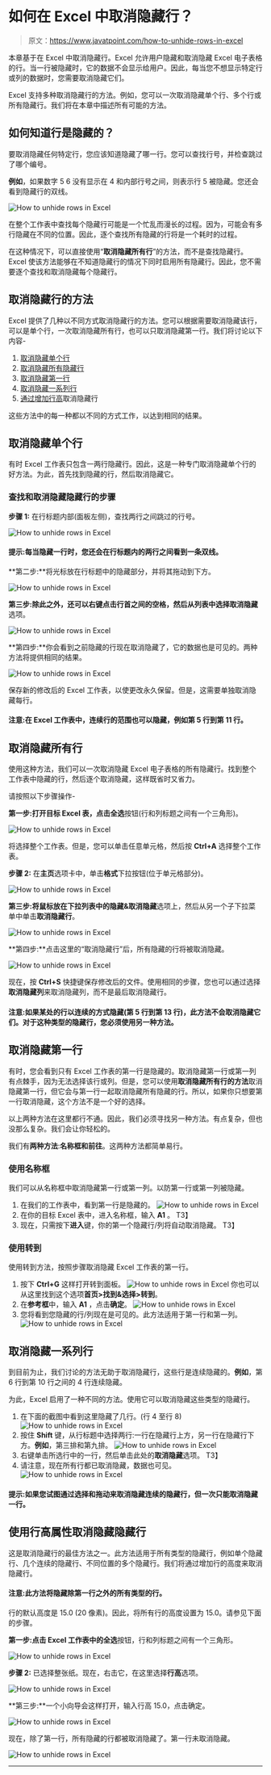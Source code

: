 # 如何在 Excel 中取消隐藏行？

> 原文：<https://www.javatpoint.com/how-to-unhide-rows-in-excel>

本章基于在 Excel 中取消隐藏行。Excel 允许用户隐藏和取消隐藏 Excel 电子表格的行。当一行被隐藏时，它的数据不会显示给用户。因此，每当您不想显示特定行或列的数据时，您需要取消隐藏它们。

Excel 支持多种取消隐藏行的方法。例如，您可以一次取消隐藏单个行、多个行或所有隐藏行。我们将在本章中描述所有可能的方法。

## 如何知道行是隐藏的？

要取消隐藏任何特定行，您应该知道隐藏了哪一行。您可以查找行号，并检查跳过了哪个编号。

**例如**，如果数字 5 6 没有显示在 4 和内部行号之间，则表示行 5 被隐藏。您还会看到隐藏行的双线。

![How to unhide rows in Excel](img/7d04b80a70f93ea3aa1a2ad01b860b90.png)

在整个工作表中查找每个隐藏行可能是一个忙乱而漫长的过程。因为，可能会有多行隐藏在不同的位置。因此，逐个查找所有隐藏的行将是一个耗时的过程。

在这种情况下，可以直接使用“**取消隐藏所有行**”的方法，而不是查找隐藏行。Excel 使该方法能够在不知道隐藏行的情况下同时启用所有隐藏行。因此，您不需要逐个查找和取消隐藏每个隐藏行。

## 取消隐藏行的方法

Excel 提供了几种以不同方式取消隐藏行的方法。您可以根据需要取消隐藏该行，可以是单个行，一次取消隐藏所有行，也可以只取消隐藏第一行。我们将讨论以下内容-

1.  [取消隐藏单个行](#individual)
2.  [取消隐藏所有隐藏行](#all-hidden)
3.  [取消隐藏第一行](#first)
4.  [取消隐藏一系列行](#range)
5.  [通过增加行高](#increasing)取消隐藏行

这些方法中的每一种都以不同的方式工作，以达到相同的结果。

## 取消隐藏单个行

有时 Excel 工作表只包含一两行隐藏行。因此，这是一种专门取消隐藏单个行的好方法。为此，首先找到隐藏的行，然后取消隐藏它。

### 查找和取消隐藏隐藏行的步骤

**步骤 1:** 在行标题内部(面板左侧)，查找两行之间跳过的行号。

![How to unhide rows in Excel](img/771bdf7a86dcb7702c788a2510549a0d.png)

#### 提示:每当隐藏一行时，您还会在行标题内的两行之间看到一条双线。

**第二步:**将光标放在行标题中的隐藏部分，并将其拖动到下方。

![How to unhide rows in Excel](img/5a39baef3ff3809892307a6581616c9b.png)

**第三步:**除此之外，还可以右键点击行首之间的空格，然后从列表中选择**取消隐藏**选项。

![How to unhide rows in Excel](img/ad2697ef7a66e679a42319c8d35a0c74.png)

**第四步:**你会看到之前隐藏的行现在取消隐藏了，它的数据也是可见的。两种方法将提供相同的结果。

![How to unhide rows in Excel](img/198b0387476e9e608193e66e6def46bc.png)

保存新的修改后的 Excel 工作表，以使更改永久保留。但是，这需要单独取消隐藏每行。

#### 注意:在 Excel 工作表中，连续行的范围也可以隐藏，例如第 5 行到第 11 行。

## 取消隐藏所有行

使用这种方法，我们可以一次取消隐藏 Excel 电子表格的所有隐藏行。找到整个工作表中隐藏的行，然后逐个取消隐藏，这样既省时又省力。

请按照以下步骤操作-

**第一步:**打开目标 Excel 表，点击**全选**按钮(行和列标题之间有一个三角形)。

![How to unhide rows in Excel](img/718307a86c9947d3fdfee8d04100dee1.png)

将选择整个工作表。但是，您可以单击任意单元格，然后按 **Ctrl+A** 选择整个工作表。

**步骤 2:** 在**主页**选项卡中，单击**格式**下拉按钮(位于单元格部分)。

![How to unhide rows in Excel](img/eefa697a74fcaf1ae19918ca7cd0fc88.png)

**第三步:**将鼠标放在下拉列表中的**隐藏&取消隐藏**选项上，然后从另一个子下拉菜单中单击**取消隐藏行**。

![How to unhide rows in Excel](img/c04acbe3a41f44f4a1c11ca6ffa148d5.png)

**第四步:**点击这里的“取消隐藏行”后，所有隐藏的行将被取消隐藏。

![How to unhide rows in Excel](img/c7a96509c619ed82e921371ac3f18bb3.png)

现在，按 **Ctrl+S** 快捷键保存修改后的文件。使用相同的步骤，您也可以通过选择**取消隐藏列**来取消隐藏列，而不是最后取消隐藏行。

#### 注意:如果某处的行以连续的方式隐藏(第 5 行到第 13 行)，此方法不会取消隐藏它们。对于这种类型的隐藏行，您必须使用另一种方法。

## 取消隐藏第一行

有时，您会看到只有 Excel 工作表的第一行是隐藏的。取消隐藏第一行或第一列有点棘手，因为无法选择该行或列。但是，您可以使用**取消隐藏所有行的方法**取消隐藏第一行，但它会与第一行一起取消隐藏所有隐藏的行。所以，如果你只想要第一行取消隐藏，这个方法不是一个好的选择。

以上两种方法在这里都行不通。因此，我们必须寻找另一种方法。有点复杂，但也没那么复杂。我们会让你轻松的。

我们有**两种方法**:**名称框和前往**。这两种方法都简单易行。

### 使用名称框

我们可以从名称框中取消隐藏第一行或第一列。以防第一行或第一列被隐藏。

1.  在我们的工作表中，看到第一行是隐藏的。
    ![How to unhide rows in Excel](img/1cf9bc188362f7913334a2ed2e5a3e0c.png)
2.  在你的目标 Excel 表中，进入名称框，输入 **A1** 。
    T3】
3.  现在，只需按下**进入**键，你的第一个隐藏行/列将自动取消隐藏。
    T3】

### 使用转到

使用转到方法，按照步骤取消隐藏 Excel 工作表的第一行。

1.  按下 **Ctrl+G** 这样打开转到面板。
    ![How to unhide rows in Excel](img/c2d165e9fbcbd37b90e57d00f5f98364.png)
    你也可以从这里找到这个选项**首页>找到&选择>转到**。
2.  在**参考框**中，输入 **A1** ，点击**确定**。
    ![How to unhide rows in Excel](img/2e83dda894e29f2007c75c4497bddea2.png)
3.  您将看到您隐藏的行/列现在是可见的。此方法适用于第一行和第一列。
    ![How to unhide rows in Excel](img/2dacd65314fe40f2777fce8c86987399.png)

## 取消隐藏一系列行

到目前为止，我们讨论的方法无助于取消隐藏行，这些行是连续隐藏的。**例如**，第 6 行到第 10 行之间的 4 行连续隐藏。

为此，Excel 启用了一种不同的方法。使用它可以取消隐藏这些类型的隐藏行。

1.  在下面的截图中看到这里隐藏了几行。(行 4 至行 8)
    ![How to unhide rows in Excel](img/474810d14ddd556be8d4c35b0e4771ce.png)
2.  按住 **Shift** 键，从行标题中选择两行:一行在隐藏行上方，另一行在隐藏行下方。**例如**，第三排和第九排。
    ![How to unhide rows in Excel](img/7f558ada6b53535bf7efab80c097451c.png)
3.  右键单击所选行中的一行，然后单击此处的**取消隐藏**选项。
    T3】
4.  请注意，现在所有行都已取消隐藏，数据也可见。
    ![How to unhide rows in Excel](img/8cead597e8ce9a486391c966723637fd.png)

#### 提示:如果您试图通过选择和拖动来取消隐藏连续的隐藏行，但一次只能取消隐藏一行。

## 使用行高属性取消隐藏隐藏行

这是取消隐藏行的最佳方法之一。此方法适用于所有类型的隐藏行，例如单个隐藏行、几个连续的隐藏行、不同位置的多个隐藏行。我们将通过增加行的高度来取消隐藏行。

#### 注意:此方法将隐藏除第一行之外的所有类型的行。

行的默认高度是 15.0 (20 像素)。因此，将所有行的高度设置为 15.0。请参见下面的步骤。

**第一步:**点击 Excel 工作表中的**全选**按钮，行和列标题之间有一个三角形。

![How to unhide rows in Excel](img/9de2f414950eb793744543b658dec472.png)

**步骤 2:** 已选择整张纸。现在，右击它，在这里选择**行高**选项。

![How to unhide rows in Excel](img/fd6074f98458eddd490855752ce84609.png)

**第三步:**一个小向导会这样打开，输入行高 15.0，点击确定。

![How to unhide rows in Excel](img/9d9fa9e153095a5a08faf870f23da164.png)

现在，除了第一行，所有隐藏的行都被取消隐藏了。第一行未取消隐藏。

![How to unhide rows in Excel](img/6ae4c6775872f0ecc6c4df9125e23211.png)

* * *